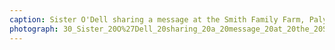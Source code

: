 ```yaml
---
caption: Sister O'Dell sharing a message at the Smith Family Farm, Palymra, NY, 2019
photograph: 30_Sister_20O%27Dell_20sharing_20a_20message_20at_20the_20Smith_20Family_20Farm_2C_20Palymra_2C_20NY_2C_202019.jpg
---
```

